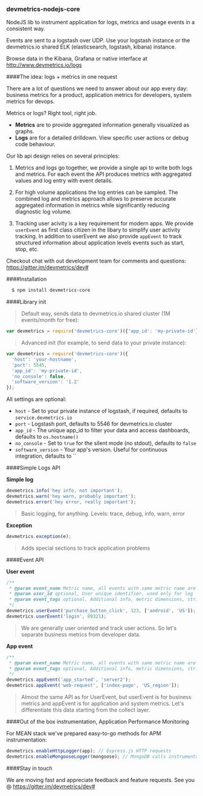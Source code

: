 ### devmetrics-nodejs-core
NodeJS lib to instrument application for logs, metrics and usage events in a consistent way.

Events are sent to a logstash over UDP. Use your logstash instance or the devmetrics.io shared ELK (elasticsearch, logstash, kibana) instance.

Browse data in the Kibana, Grafana or native interface at http://www.devmetrics.io/logs

####The idea: logs + metrics in one request

There are a lot of questions we need to answer about our app every day: business metrics for a product, application metrics for developers, system metrics for devops.

Metrics or logs? Right tool, right job.
- **Metrics** are to provide aggregated information generally visualized as graphs.
- **Logs** are for a detailed drilldown. View specific user actions or debug code behaviour.

Our lib api design relies on several principles:

1. Metrics and logs go together, we provide a single api to write both logs and metrics. For each event the API produces metrics with aggregated values and log entry with event details.

2. For high volume applications the log entries can be sampled. The combined log and metrics approach allows to preserve accurate aggregated information in metrics while significantly reducing diagnostic log volume. 

3. Tracking user acivity is a key requirement for modern apps. We provide `userEvent` as first class citizen in the libary to simplify user activity tracking. In addition to userEvent we also provide `appEvent` to track structured information about application levels events such as start, stop, etc.

Checkout chat with out development team for comments and questions: https://gitter.im/devmetrics/dev#

####Installation

``` bash
  $ npm install devmetrics-core
```

####Library init

> Default way, sends data to devmetrics.io shared cluster (1M events/month for free):

``` js
var devmetrics = require('devmetrics-core')({'app_id': 'my-private-id'})
```

> Advanced init (for example, to send data to your private instance):

``` js
var devmetrics = require('devmetrics-core')({
  'host': 'your-hostname',
  'port': 5545,
  'app_id': 'my-private-id',
  'no_console': false,
  'software_version': '1.2'
});
```
All settings are optional:

- `host` - Set to your private instance of logstash, if required, defaults to `service.devmetrics.io`
- `port` - Logstash port, defaults to 5546 for devmetrics.io cluster
- `app_id` - The unique app_id to filter your data and access dashboards, defaults to `os.hostname()`
- `no_console` - Set to `true` for the silent mode (no stdout), defaults to `false`
- `software_version` - Your app's version. Useful for continuous integration, defaults to ``

####Simple Logs API

**Simple log**

``` js
devmetrics.info('hey info, not important');
devmetrics.warn('hey warn, probably important');
devmetrics.error('hey error, really important');
```

> Basic logging, for anything. Levels: trace, debug, info, warn, error

**Exception**

``` js
devmetrics.exception(e);
```

> Adds special sections to track application problems


####Event API

**User event**

``` js
/**
 * @param event_name Metric name, all events with same metric name are aggregated
 * @param user_id optional, User unique identifier, used only for log
 * @param event_tags optional, Additional info, metric dimensions, string or array
 */
devmetrics.userEvent('purchase_button_click', 123, ['android', 'US']);
devmetrics.userEvent('login', 89321);
```

> We are generally user oriented and track user actions. So let's separate business metrics from developer data.


**App event**

``` js
/**
 * @param event_name Metric name, all events with same metric name are aggregated
 * @param event_tags optional, Additional info, metric dimensions, string or array
 */
devmetrics.appEvent('app_started', 'server2');
devmetrics.appEvent('web-request', ['index-page', 'US_region']);
```

>  Almost the same API as for UserEvent, but userEvent is for business metrics and appEvent is for application and system metrics. Let's differentiate this data starting from the collect layer.

####Out of the box instrumentation, Application Performance Monitoring

For MEAN stack we've prepared easy-to-go methods for APM instrumentation:
``` js
devmetrics.enableHttpLogger(app); // Express.js HTTP requests
devmetrics.enableMongooseLogger(mongoose); // MongoDB calls instrumentation
```

####Stay in touch

We are moving fast and appreciate feedback and feature requests.
See you @ https://gitter.im/devmetrics/dev#
